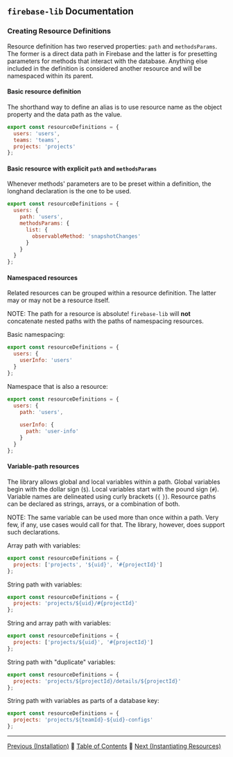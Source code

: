 ## `firebase-lib` Documentation

### Creating Resource Definitions

Resource definition has two reserved properties: `path` and `methodsParams`.
The former is a direct data path in Firebase and the latter is for presetting
parameters for methods that interact with the database.  Anything else included
in the definition is considered another resource and will be namespaced within
its parent.

#### Basic resource definition

The shorthand way to define an alias is to use resource name as the object
property and the data path as the value.

```javascript
export const resourceDefinitions = {
  users: 'users',
  teams: 'teams',
  projects: 'projects'
};
```

#### Basic resource with explicit `path` and `methodsParams`

Whenever methods' parameters are to be preset within a definition, the longhand
declaration is the one to be used.

```javascript
export const resourceDefinitions = {
  users: {
    path: 'users',
    methodsParams: {
      list: {
        observableMethod: 'snapshotChanges'
      }
    }
  }
};
```

#### Namespaced resources

Related resources can be grouped within a resource definition.  The latter may
or may not be a resource itself.

NOTE: The path for a resource is absolute!  `firebase-lib` will **not**
concatenate nested paths with the paths of namespacing resources.

Basic namespacing:

```javascript
export const resourceDefinitions = {
  users: {
    userInfo: 'users'
  }
};
```

Namespace that is also a resource:

```javascript
export const resourceDefinitions = {
  users: {
    path: 'users',
    
    userInfo: {
      path: 'user-info'
    }
  }
};

```

#### Variable-path resources

The library allows global and local variables within a path.  Global variables
begin with the dollar sign (`$`).  Local variables start with the pound sign
(`#`).  Variable names are delineated using curly brackets (`{` `}`).  Resource
paths can be declared as strings, arrays, or a combination of both.

NOTE: The same variable can be used more than once within a path.  Very few, if
any, use cases would call for that.  The library, however, does support such
declarations.

Array path with variables:

```javascript
export const resourceDefinitions = {
  projects: ['projects', '${uid}', '#{projectId}']
};
```

String path with variables:

```javascript
export const resourceDefinitions = {
  projects: 'projects/${uid}/#{projectId}'
};
```

String and array path with variables:

```javascript
export const resourceDefinitions = {
  projects: ['projects/${uid}', '#{projectId}']
};
```

String path with "duplicate" variables:

```javascript
export const resourceDefinitions = {
  projects: 'projects/${projectId}/details/${projectId}'
};
```

String path with variables as parts of a database key:

```javascript
export const resourceDefinitions = {
  projects: 'projects/${teamId}-${uid}-configs'
};
```

---

[Previous (Installation)](./01-installation.md) :palm_tree:
[Table of Contents](../README.md) :palm_tree:
[Next (Instantiating Resources)](./03-instantiating-resources.md)
